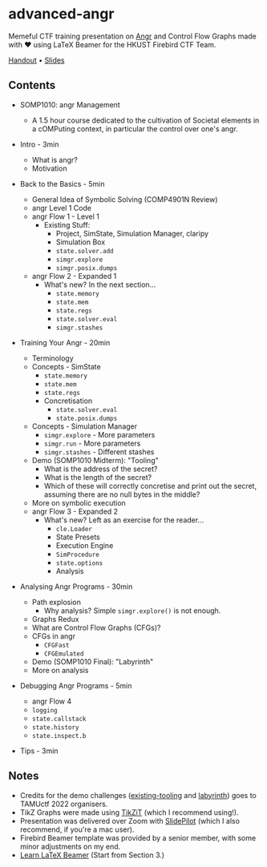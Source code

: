 # advanced-angr
Memeful CTF training presentation on [Angr][angr] and Control Flow Graphs made with ❤️ using LaTeX Beamer for the HKUST Firebird CTF Team.

[Handout][handout] • [Slides][slides]

[angr]: https://github.com/angr/angr
[handout]: handout.pdf
[slides]: pres.pdf

## Contents
* SOMP1010: angr Management
    * A 1.5 hour course dedicated to the cultivation of Societal elements in a cOMPuting context, in particular the control over one's angr.

* Intro - 3min
    * What is angr?
    * Motivation

* Back to the Basics - 5min
    * General Idea of Symbolic Solving (COMP4901N Review)
    * angr Level 1 Code
    * angr Flow 1 - Level 1
        * Existing Stuff:
            * Project, SimState, Simulation Manager, claripy
            * Simulation Box
            * `state.solver.add`
            * `simgr.explore`
            * `simgr.posix.dumps`
    * angr Flow 2 - Expanded 1
        * What's new? In the next section...
            * `state.memory`
            * `state.mem`
            * `state.regs`
            * `state.solver.eval`
            * `simgr.stashes`

* Training Your Angr - 20min
    * Terminology
    * Concepts - SimState
        * `state.memory`
        * `state.mem`
        * `state.regs`
        * Concretisation
            * `state.solver.eval`
            * `state.posix.dumps`
    * Concepts - Simulation Manager
        * `simgr.explore` - More parameters
        * `simgr.run` - More parameters
        * `simgr.stashes` - Different stashes
    * Demo (SOMP1010 Midterm): "Tooling"
        * What is the address of the secret?
        * What is the length of the secret?
        * Which of these will correctly concretise and print out the secret, assuming there are no null bytes in the middle?
    * More on symbolic execution
    * angr Flow 3 - Expanded 2
        * What's new? Left as an exercise for the reader...
            * `cle.Loader`
            * State Presets
            * Execution Engine
            * `SimProcedure`
            * `state.options`
            * Analysis
    
* Analysing Angr Programs - 30min
    * Path explosion
        * Why analysis? Simple `simgr.explore()` is not enough.
    * Graphs Redux
    * What are Control Flow Graphs (CFGs)?
    * CFGs in angr
        * `CFGFast`
        * `CFGEmulated`
    * Demo (SOMP1010 Final): "Labyrinth"
    * More on analysis
    
* Debugging Angr Programs - 5min
    * angr Flow 4
    * `logging`
    * `state.callstack`
    * `state.history`
    * `state.inspect.b`

* Tips - 3min

## Notes
* Credits for the demo challenges ([existing-tooling](https://github.com/tamuctf/tamuctf-2022/tree/master/reversing/existing-tooling) and [labyrinth](https://github.com/tamuctf/tamuctf-2022/tree/master/reversing/labyrinth)) goes to TAMUctf 2022 organisers.
* TikZ Graphs were made using [TikZiT](https://tikzit.github.io/) (which I recommend using!).
* Presentation was delivered over Zoom with [SlidePilot](https://github.com/SlidePilot/SlidePilot-macOS) (which I also recommend, if you're a mac user).
* Firebird Beamer template was provided by a senior member, with some minor adjustments on my end.
* [Learn LaTeX Beamer][beamer] (Start from Section 3.)

[beamer]: http://tug.ctan.org/macros/latex/contrib/beamer/doc/beameruserguide.pdf
